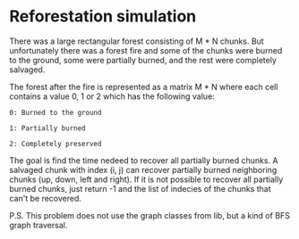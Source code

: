 # Reforestation simulation

There was a large rectangular forest consisting of M * N chunks. But unfortunately there was a forest fire and some of the chunks were burned to the ground, some were partially burned, and the rest were completely salvaged.

The forest after the fire is represented as a matrix M * N where each cell contains a value 0, 1 or 2 which has the following value:  

    0: Burned to the ground

    1: Partially burned

    2: Completely preserved

The goal is find the time nedeed to recover all partially burned chunks. A salvaged chunk with index (i, j) can recover partially burned neighboring chunks (up, down, left and right). If it is not possible to recover all partially burned chunks, just return -1 and the list of indecies of the chunks that can't be recovered.

P.S. This problem does not use the graph classes from lib, but a kind of BFS graph traversal.